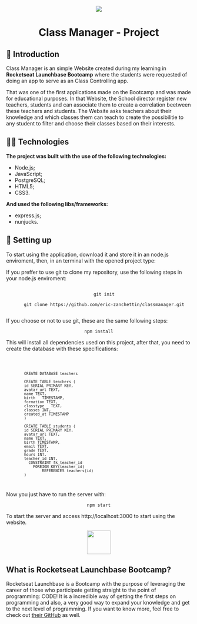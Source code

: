 <p align="center">
  <img width="auto" height="auto" src="https://i.imgur.com/M6OJOnW.png" />
</p>
<h1 align="center">Class Manager - Project</h1>
<h2>📜 Introduction</h2>
<p>Class Manager is an simple Website created during my learning in <b>Rocketseat Launchbase Bootcamp</b> where the students 
were requested of doing an app to serve as an Class Controlling app.</p>
<p>That was one of the first applications made on the Bootcamp and was made for educational purposes. In that Website, the School director register new teachers, students and
can associate them to create a correlation beetween these teachers and students. The Website asks teachers about their knowledge and which classes them can teach to create the
possibilitie to any student to filter and choose their classes based on their interests.</p>
<h2>👨‍💻 Technologies</h2>
<p><b>The project was built with the use of the following technologies:</b></p>
<ul>
  <li>Node.js;</li>
  <li>JavaScript;</li>
  <li>PostgreSQL;</li>
  <li>HTML5;</li>
  <li>CSS3.</li>
</ul>
<p><b>And used the following libs/frameworks:</b></p>
<ul>
  <li>express.js;</li>
  <li>nunjucks.</li>
</ul>
<h2>🚀 Setting up</h2>
<p>To start using the application, download it and store it in an node.js enviroment, then, in an terminal with the opened project type:</p>
<p>If you preffer to use git to clone my repository, use the following steps in your node.js enviroment:</p>
<div align="center">
  <code width="900px">
    git init
  </code>
  <code width="900px">
    git clone https://github.com/eric-zanchettin/classmanager.git
  </code>
</div>
<p>If you choose or not to use git, these are the same following steps:</p>
<div align="center">
  <code width="900px">npm install</code>
</div>
<p>This will install all dependencies used on this project, after that, you need to create the database with these specifications:</p>
<code>
           
            CREATE DATABASE teachers
            
            CREATE TABLE teachers (
            id SERIAL PRIMARY KEY,
            avatar_url TEXT,
            name TEXT,
            birth	TIMESTAMP,
            formation TEXT,
            classtype	TEXT,
            classes INT,
           	created_at TIMESTAMP
            )
            
            CREATE TABLE students (
            id SERIAL PRIMARY KEY,
            avatar_url TEXT,
            name TEXT,
           	birth TIMESTAMP,
            email TEXT,
            grade TEXT,
            hours INT,
            teacher_id INT,
              CONSTRAINT fk_teacher_id
              	FOREIGN KEY(teacher_id)
              		REFERENCES teachers(id)
            )
</code>
<p>Now you just have to run the server with:</p>
<div align="center">
  <code width="900px">npm start</code>
</div>
<p>To start the server and access http://localhost:3000 to start using the website.</p>
<p align="center">
  <img width="64" height="auto" src="https://i.imgur.com/1BZZqy0.png" />
</p>
<h2>What is <b>Rocketseat Launchbase Bootcamp?</b></h2>
<p>Rocketseat Launchbase is a Bootcamp with the purpose of leveraging the career of those who participate getting straight to the point of programming: CODE!
It is a incredible way of getting the first steps on programming and also, a very good way to expand your knowledge and get to the next level of programming. If you want to know more, feel free to check out <a href="https://github.com/Rocketseat">their GitHub</a> as well.</p>
